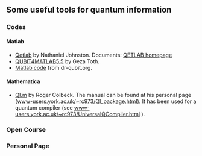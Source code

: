 ## Some useful tools for quantum information



### Codes

#### Matlab

 - [Qetlab](<https://github.com/nathanieljohnston/QETLAB>) by Nathaniel Johnston. Documents: [QETLAB homepage](<http://www.qetlab.com/Main_Page>)
 - [QUBIT4MATLAB5.5](<https://ww2.mathworks.cn/matlabcentral/fileexchange/8433-qubit4matlab-v5-5>) by Geza Toth.
 - [Matlab code](<http://www.dr-qubit.org/matlab.html>) from dr-qubit.org.



#### Mathematica
  - [QI.m](<https://github.com/rogercolbeck/QI>) by Roger Colbeck. The manual can be found at his personal page (www-users.york.ac.uk/~rc973/QI_package.html).  It has been used for a quantum compiler (see www-users.york.ac.uk/~rc973/UniversalQCompiler.html ).



### Open Course







### Personal Page